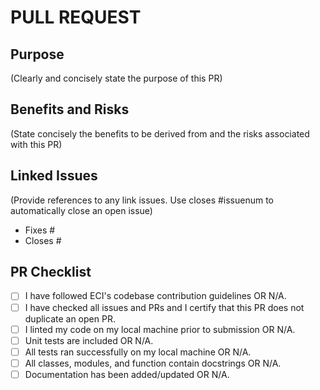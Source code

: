 # PULL REQUEST

## Purpose
(Clearly and concisely state the purpose of this PR)

## Benefits and Risks
(State concisely the benefits to be derived from and the risks associated with this PR)

## Linked Issues
(Provide references to any link issues. Use closes #issuenum to automatically close an open issue)
- Fixes #
- Closes #

## PR Checklist
- [ ] I have followed ECI's codebase contribution guidelines OR N/A.
- [ ] I have checked all issues and PRs and I certify that this PR does not duplicate an open PR.
- [ ] I linted my code on my local machine prior to submission OR N/A.
- [ ] Unit tests are included OR N/A.
- [ ] All tests ran successfully on my local machine OR N/A.
- [ ] All classes, modules, and function contain docstrings OR N/A.
- [ ] Documentation has been added/updated OR N/A.
